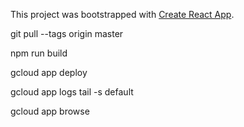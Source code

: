 This project was bootstrapped with [Create React App](https://github.com/facebook/create-react-app).

git pull --tags origin master

npm run build

gcloud app deploy

gcloud app logs tail -s default

gcloud app browse
